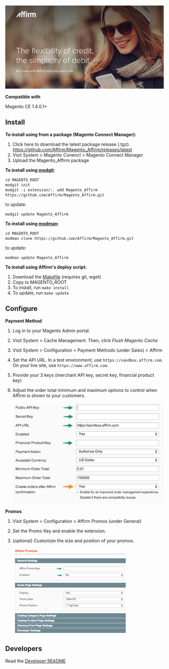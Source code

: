 [![](docs/splash.png)](https://affirm.com) 

**Compatible with**

Magento CE 1.4.0.1+

Install
-------

**To install using from a package (Magento Connect Manager):**

1. Click here to download the latest package release (.tgz): https://github.com/Affirm/Magento_Affirm/releases/latest
1. Visit System > Magento Conenct > Magento Connect Manager
1. Upload the Magento_Affirm package

**To install using [modgit](https://github.com/jreinke/modgit):**

```
cd MAGENTO_ROOT
modgit init
modgit -i extension/:. add Magento_Affirm https://github.com/Affirm/Magento_Affirm.git
```
to update:
```
modgit update Magento_Affirm
```

**To install using [modman](https://github.com/colinmollenhour/modman):**

```
cd MAGENTO_ROOT
modman clone https://github.com/Affirm/Magento_Affirm.git
```
to update:
```
modman update Magento_Affirm
```

**To install using Affirm's deploy script:**

1. Download the [Makefile](https://raw.githubusercontent.com/Affirm/Magento_Affirm/master/util/Makefile) (requires git, wget)
2. Copy to MAGENTO_ROOT
3. To install, run `make install`
4. To update, run `make update`

Configure
---------

**Payment Method**

1. Log in to your Magento Admin portal.
2. Visit System > Cache Management. Then, click _Flush Magento Cache_
2. Visit System > Configuration > Payment Methods (under Sales) > Affirm
3. Set the API URL. In a test environment, use ```https://sandbox.affirm.com```. On your live site, use ```https://www.affirm.com```.
4. Provide your 3 keys (merchant API key, secret key, financial product key)
5. Adjust the order total minimum and maximum options to control when Affirm is
   shown to your customers.
 
	![](docs/config.png)

**Promos**

1. Visit System > Configuration > Affirm Promos (under General)
1. Set the Promo Key and enable the extension.
1. (optional) Customize the size and position of your promos.
	
	![](docs/promo-config.png)

Developers
----------

Read the [Developer README](DEVELOPER-README.md)
